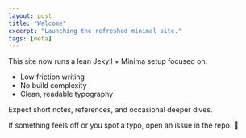 ```yaml
---
layout: post
title: "Welcome"
excerpt: "Launching the refreshed minimal site."
tags: [meta]
---
```


This site now runs a lean Jekyll + Minima setup focused on:

- Low friction writing
- No build complexity
- Clean, readable typography

Expect short notes, references, and occasional deeper dives.

If something feels off or you spot a typo, open an issue in the repo. 👋
